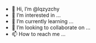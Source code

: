 - 👋 Hi, I’m @lqzyzchy
- 👀 I’m interested in ...
- 🌱 I’m currently learning ...
- 💞️ I’m looking to collaborate on ...
- 📫 How to reach me ...

<!---
lqzyzchy/lqzyzchy is a ✨ special ✨ repository because its `README.md` (this file) appears on your GitHub profile.
You can click the Preview link to take a look at your changes.
--->
